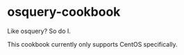 osquery-cookbook
================
Like osquery? So do I.


This cookbook currently only supports CentOS specifically. 
